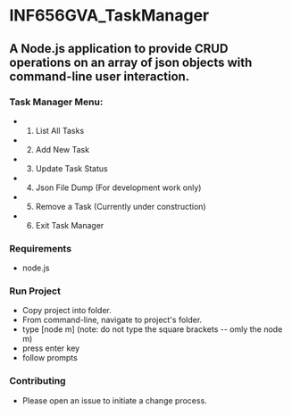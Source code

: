 # INF656GVA_TaskManager
## A Node.js application to provide CRUD operations on an array of json objects with command-line user interaction.
### Task Manager Menu:
- 1. List All Tasks
- 2. Add New Task
- 3. Update Task Status
- 4. Json File Dump (For development work only)
- 5. Remove a Task (Currently under construction)
- 6. Exit Task Manager 

### Requirements
- node.js

### Run Project
- Copy project into folder.
- From command-line, navigate to project's folder.
- type [node m] (note: do not type the square brackets -- omly the node m)
- press enter key
- follow prompts

### Contributing
- Please open an issue to initiate a change process.
